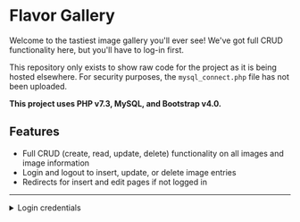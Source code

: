 # Flavor Gallery
Welcome to the tastiest image gallery you'll ever see! We've got full CRUD functionality here, but you'll have to log-in first.


This repository only exists to show raw code for the project as it is being hosted elsewhere. For security purposes, the `mysql_connect.php` file has not been uploaded.


**This project uses PHP v7.3, MySQL, and Bootstrap v4.0.**


## Features
* Full CRUD (create, read, update, delete) functionality on all images and image information
* Login and logout to insert, update, or delete image entries
* Redirects for insert and edit pages if not logged in

---

<details>
<summary>Login credentials</summary>


username: *galleryadmin*

password: *securepw*
</details>

